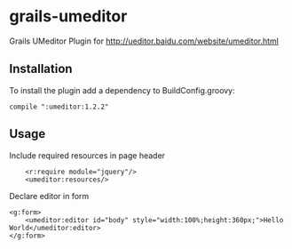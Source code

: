 grails-umeditor
==============

Grails UMeditor Plugin for http://ueditor.baidu.com/website/umeditor.html


## Installation

To install the plugin add a dependency to BuildConfig.groovy:
~~~~~~~~~~~
compile ":umeditor:1.2.2"
~~~~~~~~~~~

## Usage

Include required resources in page header

~~~~~~~~~~~
    <r:require module="jquery"/>
    <umeditor:resources/>
~~~~~~~~~~~

Declare editor in form
~~~~~~~~~~~
<g:form>
    <umeditor:editor id="body" style="width:100%;height:360px;">Hello World</umeditor:editor>
</g:form>
~~~~~~~~~~~


